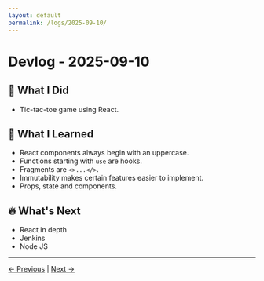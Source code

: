 ```yaml
---
layout: default
permalink: /logs/2025-09-10/
---
```


# Devlog - 2025-09-10

## 🚀 What I Did

- Tic-tac-toe game using React.

## 🧠 What I Learned

- React components always begin with an uppercase.
- Functions starting with `use` are hooks.
- Fragments are `<>...</>`.
- Immutability makes certain features easier to implement.
- Props, state and components.

## 🔥 What's Next

- React in depth
- Jenkins
- Node JS

---

[← Previous]({{site.baseurl}}/logs/2025-08-20/) | [Next →]({{site.baseurl}}/logs/2025-09-12/)
